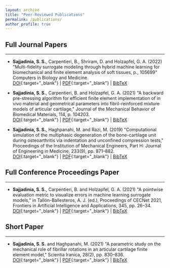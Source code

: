 ```yaml
---
layout: archive
title: "Peer-Reviewed Publications"
permalink: /publications/
author_profile: true
---
```



## Full Journal Papers
--------------
- **Sajjadinia, S. S.**, Carpentieri, B., Shriram, D. and Holzapfel, G. A. (2022) "Multi-fidelity surrogate modeling through hybrid machine learning for biomechanical and finite element analysis of soft tissues, p., 105699" Computers in Biology and Medicine.
<br/>[DOI](https://doi.org/10.1016/j.compbiomed.2022.105699){:target="_blank"} | [PDF](https://shayansss.github.io/files/2022_09.pdf){:target="_blank"} | [BibTeX](https://shayansss.github.io/files/2022_09.bib)

- **Sajjadinia, S. S.**, Carpentieri, B. and Holzapfel, G. A. (2021) "A backward pre-stressing algorithm for efficient finite element implementation of in vivo material and geometrical parameters into fibril-reinforced mixture models of articular cartilage," Journal of the Mechanical Behavior of Biomedical Materials, 114, p. 104203.
<br/>[DOI](http://doi.org/10.1016/J.JMBBM.2020.104203){:target="_blank"} | [PDF](https://shayansss.github.io/files/2021_02.pdf){:target="_blank"} | [BibTeX](https://shayansss.github.io/files/2021_02.bib)

- **Sajjadinia, S. S.**, Haghpanahi, M. and Razi, M. (2019) "Computational simulation of the multiphasic degeneration of the bone-cartilage unit during osteoarthritis via indentation and unconfined compression tests," Proceedings of the Institution of Mechanical Engineers, Part H: Journal of Engineering in Medicine, 233(9), pp. 871–882.
<br/>[DOI](http://doi.org/10.1177/0954411919854011){:target="_blank"} | [PDF](https://shayansss.github.io/files/2019_09_preprint.pdf){:target="_blank"} | [BibTeX](https://shayansss.github.io/files/2019_09.bib)

## Full Conference Proceedings Paper
--------------
- **Sajjadinia, S. S.**, Carpentieri, B. and Holzapfel, G. A. (2021) "A pointwise evaluation metric to visualize errors in machine learning surrogate models," in Tallón-Ballesteros, A. J. (ed.), Proceedings of CECNet 2021, Frontiers in Artificial Intelligence and Applications, 345, pp. 26–34. 
<br/>[DOI](http://dx.doi.org/10.3233/FAIA210386){:target="_blank"} | [PDF](https://shayansss.github.io/files/2021_11.pdf){:target="_blank"} | [BibTeX](https://shayansss.github.io/files/2021_11.bib)

## Short Paper
-------------
- **Sajjadinia, S. S.** and Haghpanahi, M. (2021) "A parametric study on the mechanical role of fibrillar rotations in an articular cartilage finite element model," Scientia Iranica, 28(2), pp. 830–836.
<br/>[DOI](http://doi.org/10.24200/sci.2020.51785.2362){:target="_blank"} | [PDF](https://shayansss.github.io/files/2021_04.pdf){:target="_blank"} | [BibTeX](https://shayansss.github.io/files/2021_04.bib)